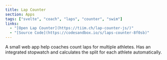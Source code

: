 ```yaml
---
title: Lap Counter
section: Apps
tags: ["svelte", "coach", "laps", "counter", "swim"]
links:
  - "[Open Lap Counter](https://tiim.ch/lap-counter-js/)"
  - "[Source Code](https://codesandbox.io/s/laps-counter-8f0sb)"
---
```


A small web app help coaches count laps for multiple athletes. Has an integrated stopwatch and calculates the split for each athlete automatically.
